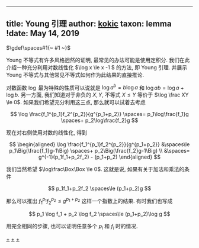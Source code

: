 
---
title: Young 引理
author: [kokic](/kokic.md)
taxon: lemma
!date: May 14, 2019
---

$\gdef\spaces#1{~ #1 ~}$

Young 不等式有许多风格迥然的证明, 最常见的办法可能是使用定积分. 
我们在此介绍一种充分利用对数线性化 $\log x \le x -1 $ 的方法, 即 Young 引理. 
并展示 Young 不等式与其他常见不等式如何作为此结果的直接推论. 

对数函数 $\log$ 最为特殊的性质可以说就是 $\log a^b = b\log a$ 和 $\log a b = \log a + \log b$. 另一方面, 我们知道对于非负的 $X,Y$, 不等式 $X \le Y$ 等价于 $\log \frac XY \le 0$. 如果我们希望充分利用这三点, 那么就可以试着去考虑

$$ \log \frac{f_1^{p_1}f_2^{p_2}}{g^{p_1+p_2}} \spaces= p_1\log\frac{f_1}g \spaces+ p_2\log\frac{f_2}g $$

现在对右侧使用对数的线性化, 得到

$$ 
\begin{aligned}
\log \frac{f_1^{p_1}f_2^{p_2}}{g^{p_1+p_2}} 
&\spaces\le p_1\Big(\frac{f_1}g-1\Big) \spaces+ p_2\Big(\frac{f_2}g-1\Big) \\
&\spaces= g^{-1}(p_1f_1+p_2f_2) - (p_1+p_2)
\end{aligned}
$$

我们当然希望 $\log\frac\Box\Box \le 0$. 这就是说, 如果有关于加法和乘法的条件 

$$
p_1f_1+p_2f_2 \spaces\le (p_1+p_2)g
$$

那么可以推出 $f_1^{p_1}f_2^{p_2} \le g^{p_1+p_2}$ 这样一个指数上的结果. 有时我们也写成

$$
p_1 \log f_1 + p_2 \log f_2 \spaces\le (p_1+p_2)\log g 
$$

用完全相同的步骤, 也可以证明任意多个 $p_i$ 和 $f_i$ 时的情况. 

[+](/daily-surf/young-lemma-000A.md#:embed)
[+](/daily-surf/young-lemma-000B.md#:embed)
[+](/daily-surf/young-lemma-000C.md#:embed)

